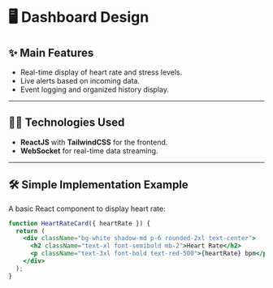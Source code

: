 # 🖥️ Dashboard Design

## ✨ Main Features
- Real-time display of heart rate and stress levels.
- Live alerts based on incoming data.
- Event logging and organized history display.

---

## 🧑‍💻 Technologies Used
- **ReactJS** with **TailwindCSS** for the frontend.
- **WebSocket** for real-time data streaming.

---

## 🛠️ Simple Implementation Example
A basic React component to display heart rate:

```jsx
function HeartRateCard({ heartRate }) {
  return (
    <div className="bg-white shadow-md p-6 rounded-2xl text-center">
      <h2 className="text-xl font-semibold mb-2">Heart Rate</h2>
      <p className="text-3xl font-bold text-red-500">{heartRate} bpm</p>
    </div>
  );
}
